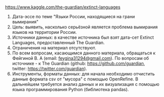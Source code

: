 https://www.kaggle.com/the-guardian/extinct-languages

1. Дата-эссе по теме "Языки России, находящиеся на грани вымирания"
2. Цель: выявить, насколько серьёзной является проблема вымирания языков на территории России. 
3. Источники данных: в качестве источника был взят дата-сет Extinct Languages, предоставленный The Guardian.
4. Ограничения на материал отсутствуют.
5. По всем вопросам, касающимся данного материала, обращаться к Фейгиной В. А (email: feygina31294@gmail.com). По вопросам об источнике - к The Guardian (github: https://github.com/guardian, twitter: https://twitter.com/guardian).
6. Инструменты, форматы данных: для начала необходимо отчистить данные формата csv от "мусора" с помощью OpenRefine. В дальнейшем требуется анализ данных и их визуализация с помощью языка программирования Python (библиотека pandas).
